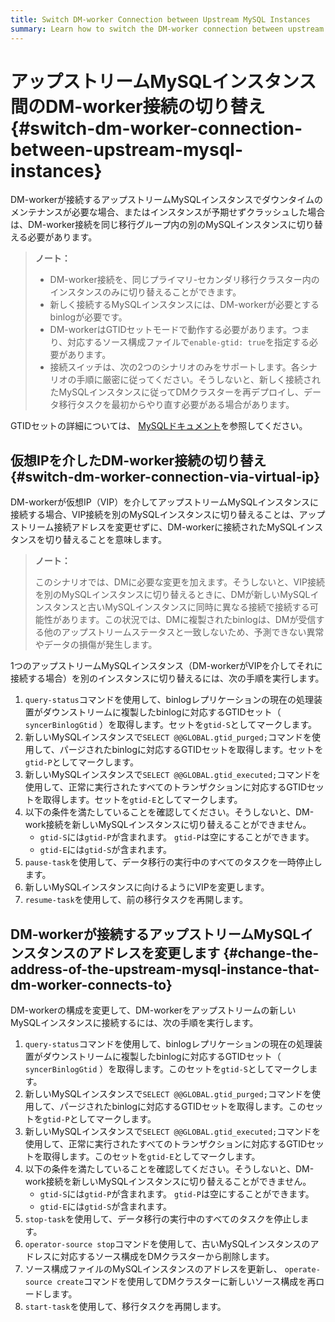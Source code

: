 ```yaml
---
title: Switch DM-worker Connection between Upstream MySQL Instances
summary: Learn how to switch the DM-worker connection between upstream MySQL instances.
---
```


# アップストリームMySQLインスタンス間のDM-worker接続の切り替え {#switch-dm-worker-connection-between-upstream-mysql-instances}

DM-workerが接続するアップストリームMySQLインスタンスでダウンタイムのメンテナンスが必要な場合、またはインスタンスが予期せずクラッシュした場合は、DM-worker接続を同じ移行グループ内の別のMySQLインスタンスに切り替える必要があります。

> <strong>ノート：</strong>
>
> -   DM-worker接続を、同じプライマリ-セカンダリ移行クラスター内のインスタンスのみに切り替えることができます。
> -   新しく接続するMySQLインスタンスには、DM-workerが必要とするbinlogが必要です。
> -   DM-workerはGTIDセットモードで動作する必要があります。つまり、対応するソース構成ファイルで`enable-gtid: true`を指定する必要があります。
> -   接続スイッチは、次の2つのシナリオのみをサポートします。各シナリオの手順に厳密に従ってください。そうしないと、新しく接続されたMySQLインスタンスに従ってDMクラスターを再デプロイし、データ移行タスクを最初からやり直す必要がある場合があります。

GTIDセットの詳細については、 [MySQLドキュメント](https://dev.mysql.com/doc/refman/5.7/en/replication-gtids-concepts.html#replication-gtids-concepts-gtid-sets)を参照してください。

## 仮想IPを介したDM-worker接続の切り替え {#switch-dm-worker-connection-via-virtual-ip}

DM-workerが仮想IP（VIP）を介してアップストリームMySQLインスタンスに接続する場合、VIP接続を別のMySQLインスタンスに切り替えることは、アップストリーム接続アドレスを変更せずに、DM-workerに接続されたMySQLインスタンスを切り替えることを意味します。

> <strong>ノート：</strong>
>
> このシナリオでは、DMに必要な変更を加えます。そうしないと、VIP接続を別のMySQLインスタンスに切り替えるときに、DMが新しいMySQLインスタンスと古いMySQLインスタンスに同時に異なる接続で接続する可能性があります。この状況では、DMに複製されたbinlogは、DMが受信する他のアップストリームステータスと一致しないため、予測できない異常やデータの損傷が発生します。

1つのアップストリームMySQLインスタンス（DM-workerがVIPを介してそれに接続する場合）を別のインスタンスに切り替えるには、次の手順を実行します。

1.  `query-status`コマンドを使用して、binlogレプリケーションの現在の処理装置がダウンストリームに複製したbinlogに対応するGTIDセット（ `syncerBinlogGtid` ）を取得します。セットを`gtid-S`としてマークします。
2.  新しいMySQLインスタンスで`SELECT @@GLOBAL.gtid_purged;`コマンドを使用して、パージされたbinlogに対応するGTIDセットを取得します。セットを`gtid-P`としてマークします。
3.  新しいMySQLインスタンスで`SELECT @@GLOBAL.gtid_executed;`コマンドを使用して、正常に実行されたすべてのトランザクションに対応するGTIDセットを取得します。セットを`gtid-E`としてマークします。
4.  以下の条件を満たしていることを確認してください。そうしないと、DM-work接続を新しいMySQLインスタンスに切り替えることができません。
    -   `gtid-S`には`gtid-P`が含まれます。 `gtid-P`は空にすることができます。
    -   `gtid-E`には`gtid-S`が含まれます。
5.  `pause-task`を使用して、データ移行の実行中のすべてのタスクを一時停止します。
6.  新しいMySQLインスタンスに向けるようにVIPを変更します。
7.  `resume-task`を使用して、前の移行タスクを再開します。

## DM-workerが接続するアップストリームMySQLインスタンスのアドレスを変更します {#change-the-address-of-the-upstream-mysql-instance-that-dm-worker-connects-to}

DM-workerの構成を変更して、DM-workerをアップストリームの新しいMySQLインスタンスに接続するには、次の手順を実行します。

1.  `query-status`コマンドを使用して、binlogレプリケーションの現在の処理装置がダウンストリームに複製したbinlogに対応するGTIDセット（ `syncerBinlogGtid` ）を取得します。このセットを`gtid-S`としてマークします。
2.  新しいMySQLインスタンスで`SELECT @@GLOBAL.gtid_purged;`コマンドを使用して、パージされたbinlogに対応するGTIDセットを取得します。このセットを`gtid-P`としてマークします。
3.  新しいMySQLインスタンスで`SELECT @@GLOBAL.gtid_executed;`コマンドを使用して、正常に実行されたすべてのトランザクションに対応するGTIDセットを取得します。このセットを`gtid-E`としてマークします。
4.  以下の条件を満たしていることを確認してください。そうしないと、DM-work接続を新しいMySQLインスタンスに切り替えることができません。
    -   `gtid-S`には`gtid-P`が含まれます。 `gtid-P`は空にすることができます。
    -   `gtid-E`には`gtid-S`が含まれます。
5.  `stop-task`を使用して、データ移行の実行中のすべてのタスクを停止します。
6.  `operator-source stop`コマンドを使用して、古いMySQLインスタンスのアドレスに対応するソース構成をDMクラスターから削除します。
7.  ソース構成ファイルのMySQLインスタンスのアドレスを更新し、 `operate-source create`コマンドを使用してDMクラスターに新しいソース構成を再ロードします。
8.  `start-task`を使用して、移行タスクを再開します。
